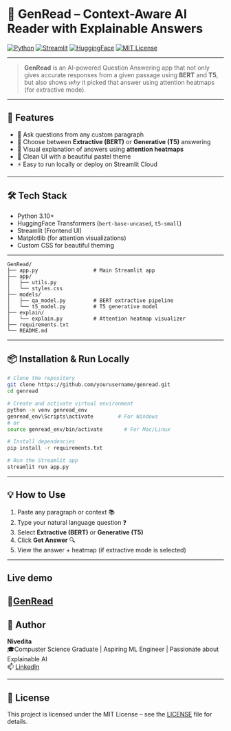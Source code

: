 # 🧠 GenRead – Context-Aware AI Reader with Explainable Answers

[![Python](https://img.shields.io/badge/Built%20with-Python-blue?logo=python)](https://www.python.org/)
[![Streamlit](https://img.shields.io/badge/Frontend-Streamlit-ff4b4b?logo=streamlit)](https://streamlit.io/)
[![HuggingFace](https://img.shields.io/badge/Powered%20by-HuggingFace-yellow?logo=huggingface)](https://huggingface.co/)
[![MIT License](https://img.shields.io/badge/License-MIT-green.svg)](LICENSE)

---

> **GenRead** is an AI-powered Question Answering app that not only gives accurate responses from a given passage using **BERT** and **T5**, but also shows *why* it picked that answer using attention heatmaps (for extractive mode).

---

## 🚀 Features

- 🔎 Ask questions from any custom paragraph
- 🤖 Choose between **Extractive (BERT)** or **Generative (T5)** answering
- 🎯 Visual explanation of answers using **attention heatmaps**
- 🌈 Clean UI with a beautiful pastel theme
- ⚡ Easy to run locally or deploy on Streamlit Cloud

---

## 🛠️ Tech Stack

- Python 3.10+
- HuggingFace Transformers (`bert-base-uncased`, `t5-small`)
- Streamlit (Frontend UI)
- Matplotlib (for attention visualizations)
- Custom CSS for beautiful theming

---

```
GenRead/
├── app.py                  # Main Streamlit app
├── app/
│   ├── utils.py
│   └── styles.css
├── models/
│   ├── qa_model.py         # BERT extractive pipeline
│   └── t5_model.py         # T5 generative model
├── explain/
│   └── explain.py          # Attention heatmap visualizer
├── requirements.txt
└── README.md
```


---

## 📦 Installation & Run Locally

```bash
# Clone the repository
git clone https://github.com/yourusername/genread.git
cd genread

# Create and activate virtual environment
python -m venv genread_env
genread_env\Scripts\activate        # For Windows
# or
source genread_env/bin/activate       # For Mac/Linux

# Install dependencies
pip install -r requirements.txt

# Run the Streamlit app
streamlit run app.py
```

---

## 💡 How to Use

1. Paste any paragraph or context 📚  
2. Type your natural language question ❓  
3. Select **Extractive (BERT)** or **Generative (T5)**  
4. Click **Get Answer** 🔍  
5. View the answer + heatmap (if extractive mode is selected)

---
## Live demo
🧠[GenRead](https://genread-qeancs5gbhlvx4wctemscn.streamlit.app/)
---

## 👤 Author

**Nivedita**  
🎓Compuster Science Graduate | Aspiring ML Engineer | Passionate about Explainable AI  
📫 [LinkedIn](https://www.linkedin.com/in/nivedita33)

---
## 📄 License

This project is licensed under the MIT License – see the [LICENSE](LICENSE) file for details.
